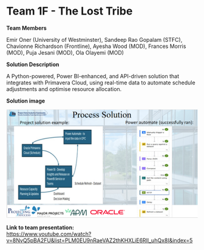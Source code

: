 # Team 1F - The Lost Tribe

**Team Members**   

Emir Oner (University of Westminster), Sandeep Rao Gopalam (STFC), Chavionne Richardson (Frontline), Ayesha Wood (MOD), Frances Morris (MOD), Puja Jesani (MOD), Ola Olayemi (MOD)

**Solution Description**

A Python-powered, Power BI-enhanced, and API-driven solution that integrates with Primavera Cloud, using real-time data to automate schedule adjustments and optimise resource allocation.

**Solution image**

![alt text](https://github.com/Projecting-Success-Solutions-Portal/Hack-24/blob/main/Challenge%201/Team%201F/Team1F-solution-screenshot.png?raw=true)


**Link to team presentation:**   
https://www.youtube.com/watch?v=8NvQ5pBA2FU&list=PLM0EU9nRaeVAZ2thKHXLiE6RlI_uhQx8I&index=5
